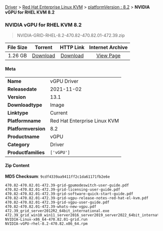 
[Driver](/README.md)  >  [Red Hat Enterprise Linux KVM](/index/Driver/Red_Hat_Enterprise_Linux_KVM.md)  >  [platformVersion : 8.2](/index/Driver/Red_Hat_Enterprise_Linux_KVM/8.2.md)  >  **NVIDIA vGPU for RHEL KVM 8.2**


###    NVIDIA vGPU for RHEL KVM 8.2

> NVIDIA-GRID-RHEL-8.2-470.82-470.82.01-472.39.zip   


| **File Size** | **Torrent**  | **HTTP Link** | **Internet Archive** |
|:-------------:|:------------:|:-------------:|:--------------------:|
| 1.26 GB |  [Download](https://archive.org/download/nvgpu_NVIDIA-GRID-RHEL-8.2-470.82-470.82.01-472.39.zip/nvgpu_NVIDIA-GRID-RHEL-8.2-470.82-470.82.01-472.39.zip_archive.torrent)       | [Download](https://archive.org/compress/nvgpu_NVIDIA-GRID-RHEL-8.2-470.82-470.82.01-472.39.zip) | [View Page](https://archive.org/details/nvgpu_NVIDIA-GRID-RHEL-8.2-470.82-470.82.01-472.39.zip)       |

#### Meta

<table>
<tr><td><strong>Name</strong></td><td>vGPU Driver</td></tr>
<tr><td><strong>Releasedate</strong></td><td>2021-11-02</td></tr>
<tr><td><strong>Version</strong></td><td>13.1</td></tr>
<tr><td><strong>Downloadtype</strong></td><td>Image</td></tr>
<tr><td><strong>Linktype</strong></td><td>Current</td></tr>
<tr><td><strong>Platformname</strong></td><td>Red Hat Enterprise Linux KVM</td></tr>
<tr><td><strong>Platformversion</strong></td><td>8.2</td></tr>
<tr><td><strong>Productname</strong></td><td>vGPU</td></tr>
<tr><td><strong>Category</strong></td><td>Driver</td></tr>
<tr><td><strong>Productfamilies</strong></td><td><code>['vGPU']</code></td></tr>
</table>

#### Zip Content

**MD5 Checksum**: `9cdf4339aa9411ff2c1da61171fb2e6e`

```text
470.82-470.82.01-472.39-grid-gpumodeswitch-user-guide.pdf
470.82-470.82.01-472.39-grid-licensing-user-guide.pdf
470.82-470.82.01-472.39-grid-software-quick-start-guide.pdf
470.82-470.82.01-472.39-grid-vgpu-release-notes-red-hat-el-kvm.pdf
470.82-470.82.01-472.39-grid-vgpu-user-guide.pdf
470.82-470.82.01-472.39-whats-new-vgpu.pdf
472.39_grid_server2012R2_64bit_international.exe
472.39_grid_win10_win11_server2016_server2019_server2022_64bit_international.exe
NVIDIA-Linux-x86_64-470.82.01-grid.run
NVIDIA-vGPU-rhel-8.2-470.82.x86_64.rpm
```